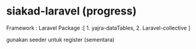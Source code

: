 # siakad-laravel (progress)
Framework : Laravel
Package :[
        1. yajra-dataTables, 
        2. Laravel-collective
]

gunakan seeder untuk register (sementara)
